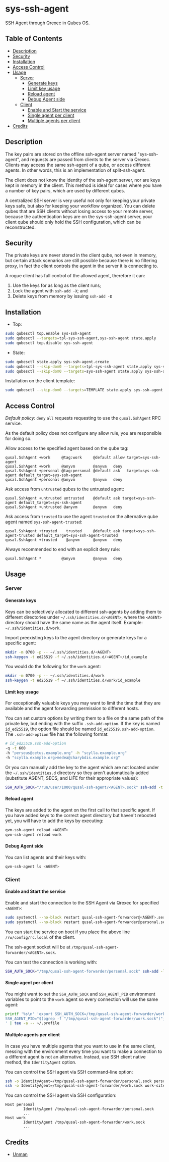 # sys-ssh-agent

SSH Agent through Qrexec in Qubes OS.

## Table of Contents

*   [Description](#description)
*   [Security](#security)
*   [Installation](#installation)
*   [Access Control](#access-control)
*   [Usage](#usage)
    *   [Server](#server)
        *   [Generate keys](#generate-keys)
        *   [Limit key usage](#limit-key-usage)
        *   [Reload agent](#reload-agent)
        *   [Debug Agent side](#debug-agent-side)
    *   [Client](#client)
        *   [Enable and Start the service](#enable-and-start-the-service)
        *   [Single agent per client](#single-agent-per-client)
        *   [Multiple agents per client](#multiple-agents-per-client)
*   [Credits](#credits)

## Description

The key pairs are stored on the offline ssh-agent server named
"sys-ssh-agent", and requests are passed from clients to the server via
Qrexec. Clients may access the same ssh-agent of a qube, or access different
agents. In other words, this is an implementation of split-ssh-agent.

The client does not know the identity of the ssh-agent server, nor are keys
kept in memory in the client. This method is ideal for cases where you have a
number of key pairs, which are used by different qubes.

A centralized SSH server is very useful not only for keeping your private keys
safe, but also for keeping your workflow organized. You can delete qubes that
are SSH clients without losing access to your remote server, because the
authentication keys are on the sys-ssh-agent server, your client qube should
only hold the SSH configuration, which can be reconstructed.

## Security

The private keys are never stored in the client qube, not even in memory, but
certain attack scenarios are still possible because there is no filtering
proxy, in fact the client controls the agent in the server it is connecting
to.

A rogue client has full control of the allowed agent, therefore it can:

1.  Use the keys for as long as the client runs;
2.  Lock the agent with `ssh-add -X`; and
3.  Delete keys from memory by issuing `ssh-add -D`

## Installation

*   Top:

```sh
sudo qubesctl top.enable sys-ssh-agent
sudo qubesctl --targets=tpl-sys-ssh-agent,sys-ssh-agent state.apply
sudo qubesctl top.disable sys-ssh-agent
```

*   State:

<!-- pkg:begin:post-install -->

```sh
sudo qubesctl state.apply sys-ssh-agent.create
sudo qubesctl --skip-dom0 --targets=tpl-sys-ssh-agent state.apply sys-ssh-agent.install
sudo qubesctl --skip-dom0 --targets=sys-ssh-agent state.apply sys-ssh-agent.configure
```

<!-- pkg:end:post-install -->

Installation on the client template:

```sh
sudo qubesctl --skip-dom0 --targets=TEMPLATE state.apply sys-ssh-agent.install-client
```

## Access Control

_Default policy_: `deny` `all` requests requesting to use the
`qusal.SshAgent` RPC service.

As the default policy does not configure any allow rule, you are responsible
for doing so.

Allow access to the specified agent based on the qube tag:

```qrexecpolicy
qusal.SshAgent +work     @tag:work     @default allow target=sys-ssh-agent
qusal.SshAgent +work     @anyvm        @anyvm   deny
qusal.SshAgent +personal @tag:personal @default ask   target=sys-ssh-agent default_target=sys-ssh-agent
qusal.SshAgent +personal @anyvm        @anyvm   deny
```

Ask access from `untrusted` qubes to the untrusted agent:

```qrexecpolicy
qusal.SshAgent +untrusted untrusted    @default ask target=sys-ssh-agent default_target=sys-ssh-agent
qusal.SshAgent +untrusted @anyvm       @anyvm   deny
```

Ask access from `trusted` to use the agent `trusted` on the alternative qube
agent named `sys-ssh-agent-trusted`:

```qrexecpolicy
qusal.SshAgent +trusted    trusted     @default ask target=sys-ssh-agent-trusted default_target=sys-ssh-agent-trusted
qusal.SshAgent +trusted    @anyvm      @anyvm   deny
```

Always recommended to end with an explicit deny rule:

```qrexecpolicy
qusal.SshAgent *         @anyvm        @anyvm   deny
```

## Usage

### Server

#### Generate keys

Keys can be selectively allocated to different ssh-agents by adding them to
different directories under `~/.ssh/identities.d/<AGENT>`, where the `<AGENT>`
directory should  have the same name as the agent itself. Example:
`~/.ssh/identities.d/work`.

Import preexisting keys to the agent directory or generate keys for a specific
agent:

```sh
mkdir -m 0700 -p -- ~/.ssh/identities.d/<AGENT>
ssh-keygen -t ed25519 -f ~/.ssh/identities.d/<AGENT>/id_example
```

You would do the following for the `work` agent:

```sh
mkdir -m 0700 -p -- ~/.ssh/identities.d/work
ssh-keygen -t ed25519 -f ~/.ssh/identities.d/work/id_example
```

#### Limit key usage

For exceptionally valuable keys you may want to limit the time that they are
available and the agent forwarding permission to different hosts.

You can set custom options by writing them to a file on the same path of the
private key, but ending with the suffix `.ssh-add-option`. If the key is named
`id_ed25519`, the option file should be named `id_ed25519.ssh-add-option`.
The `.ssh-add-option` file has the following format:

```sh
# id_ed25519.ssh-add-option
-q -t 600
-h "perseus@cetus.example.org" -h "scylla.example.org"
-h "scylla.example.org>medea@charybdis.example.org"
```

Or you can manually add the key to the agent which are not located under the
`~/.ssh/identities.d` directory so they aren't automatically added (substitute
AGENT, SECS, and LIFE for their appropriate values):

```sh
SSH_AUTH_SOCK="/run/user/1000/qusal-ssh-agent/<AGENT>.sock" ssh-add -t <SECS> -f <FILE>
```

#### Reload agent

The keys are added to the agent on the first call to that specific agent.
If you have added keys to the correct agent directory but haven't rebooted
yet, you will have to add the keys by executing:

```sh
qvm-ssh-agent reload <AGENT>
qvm-ssh-agent reload work
```

#### Debug Agent side

You can list agents and their keys with:

```sh
qvm-ssh-agent ls <AGENT>
```

### Client

#### Enable and Start the service

Enable and start the connection to the SSH Agent via Qrexec for specified
`<AGENT>`:

```sh
sudo systemctl --no-block restart qusal-ssh-agent-forwarder@<AGENT>.service
sudo systemctl --no-block restart qusal-ssh-agent-forwarder@personal.service
```

You can start the service on boot if you place the above line
`/rw/config/rc.local` of the client.

The ssh-agent socket will be at `/tmp/qusal-ssh-agent-forwarder/<AGENT>.sock`.

You can test the connection is working with:

```sh
SSH_AUTH_SOCK="/tmp/qusal-ssh-agent-forwarder/personal.sock" ssh-add -l
```

#### Single agent per client

You might want to set the `SSH_AUTH_SOCK` and `SSH_AGENT_PID` environment
variables to point to the `work` agent so every connection will use the same
agent:

```sh
printf '%s\n' 'export SSH_AUTH_SOCK=/tmp/qusal-ssh-agent-forwarder/work.sock;
SSH_AGENT_PID="$(pgrep -f "/tmp/qusal-ssh-agent-forwarder/work.sock")";
' | tee -a -- ~/.profile
```

#### Multiple agents per client

In case you have multiple agents that you want to use in the same client,
messing with the environment every time you want to make a connection to a
different agent is not an alternative. Instead, use SSH client native method,
the `IdentityAgent` option.

You can control the SSH agent via SSH command-line option:

```sh
ssh -o IdentityAgent=/tmp/qusal-ssh-agent-forwarder/personal.sock personal-site.com
ssh -o IdentityAgent=/tmp/qusal-ssh-agent-forwarder/work.sock work-site.com
```

You can control the SSH agent via SSH configuration:

```sshconfig
Host personal
        IdentityAgent /tmp/qusal-ssh-agent-forwarder/personal.sock
        ...
Host work
        IdentityAgent /tmp/qusal-ssh-agent-forwarder/work.sock
        ...
```

## Credits

*   [Unman](https://github.com/unman/qusal-ssh-agent)
